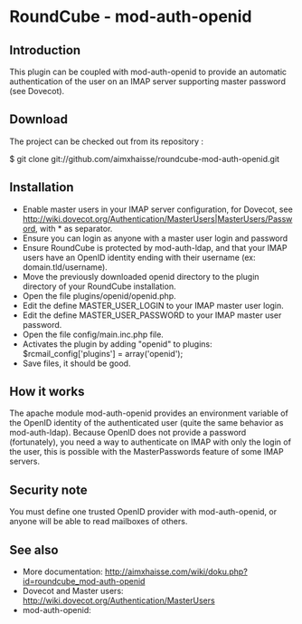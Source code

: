 RoundCube - mod-auth-openid
===

## Introduction

This plugin can be coupled with mod-auth-openid to provide an automatic authentication of the user 
on an IMAP server supporting master password (see Dovecot).

## Download

The project can be checked out from its repository :

$ git clone git://github.com/aimxhaisse/roundcube-mod-auth-openid.git

## Installation

  - Enable master users in your IMAP server configuration, for Dovecot, see http://wiki.dovecot.org/Authentication/MasterUsers|MasterUsers/Password, with * as separator.
  - Ensure you can login as anyone with a master user login and password
  - Ensure RoundCube is protected by mod-auth-ldap, and that your IMAP users have an OpenID identity ending with their username (ex: domain.tld/username).
  - Move the previously downloaded openid directory to the plugin directory of your RoundCube installation.
  - Open the file plugins/openid/openid.php.
  - Edit the define MASTER_USER_LOGIN to your IMAP master user login.
  - Edit the define MASTER_USER_PASSWORD to your IMAP master user password.
  - Open the file config/main.inc.php file.
  - Activates the plugin by adding "openid" to plugins: $rcmail_config['plugins'] = array('openid');
  - Save files, it should be good.

## How it works

The apache module mod-auth-openid provides an environment variable of the OpenID identity of the authenticated user (quite the same behavior as 
mod-auth-ldap). Because OpenID does not provide a password (fortunately), you need a way to authenticate on IMAP with only the login of the user, 
this is possible with the MasterPasswords feature of some IMAP servers.

## Security note

You must define one trusted OpenID provider with mod-auth-openid, or anyone will be able to
read mailboxes of others.

## See also

  - More documentation: http://aimxhaisse.com/wiki/doku.php?id=roundcube_mod-auth-openid
  - Dovecot and Master users: http://wiki.dovecot.org/Authentication/MasterUsers
  - mod-auth-openid: 
